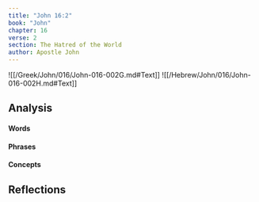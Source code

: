 ```yaml
---
title: "John 16:2"
book: "John"
chapter: 16
verse: 2
section: The Hatred of the World
author: Apostle John
---
```

![[/Greek/John/016/John-016-002G.md#Text]]
![[/Hebrew/John/016/John-016-002H.md#Text]]

## Analysis

#### Words

#### Phrases

#### Concepts

## Reflections
